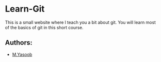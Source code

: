 Learn-Git
==========

This is a small website where I teach you a bit about git. You will learn most of the basics of git in this short course.

Authors:
--------

- [M.Yasoob](http://yasoob.me)